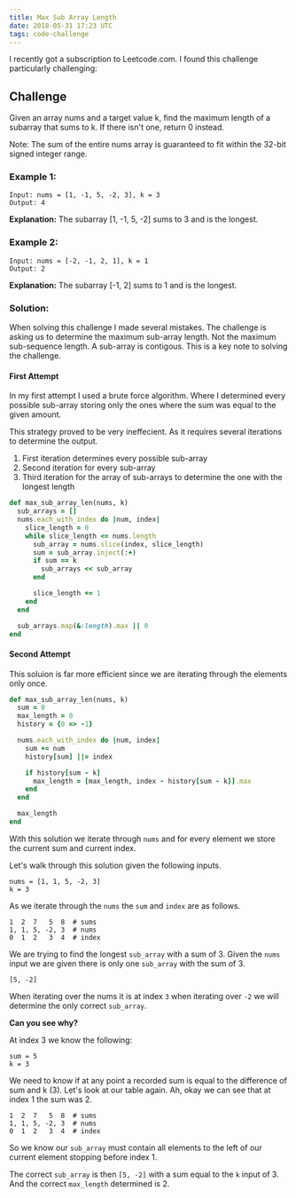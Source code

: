 ```yaml
---
title: Max Sub Array Length
date: 2018-05-31 17:23 UTC
tags: code-challenge
---
```


I recently got a subscription to Leetcode.com. I found this challenge particularly challenging:

## Challenge

Given an array nums and a target value k, find the maximum length of a subarray that sums to k. 
If there isn't one, return 0 instead.

Note:
The sum of the entire nums array is guaranteed to fit within the 32-bit signed integer range.

### Example 1:

```
Input: nums = [1, -1, 5, -2, 3], k = 3
Output: 4 
```

**Explanation:** The subarray [1, -1, 5, -2] sums to 3 and is the longest.

### Example 2:

```
Input: nums = [-2, -1, 2, 1], k = 1
Output: 2 
```

**Explanation:** The subarray [-1, 2] sums to 1 and is the longest.

### Solution:

When solving this challenge I made several mistakes. The challenge is asking us
to determine the maximum sub-array length. Not the maximum sub-sequence length.
A sub-array is contigous. This is a key note to solving the challenge.

#### First Attempt

In my first attempt I used a brute force algorithm. Where I determined every
possible sub-array storing only the ones where the sum was equal to the given
amount.

This strategy proved to be very ineffecient. As it requires several iterations
to determine the output.

1. First iteration determines every possible sub-array
2. Second iteration for every sub-array
3. Third iteration for the array of sub-arrays to determine the one with the longest length

```ruby
def max_sub_array_len(nums, k)    
  sub_arrays = []
  nums.each_with_index do |num, index|    
    slice_length = 0
    while slice_length <= nums.length
      sub_array = nums.slice(index, slice_length)
      sum = sub_array.inject(:+)
      if sum == k
        sub_arrays << sub_array
      end

      slice_length += 1
    end
  end

  sub_arrays.map(&:length).max || 0
end
```

#### Second Attempt

This soluion is far more efficient since we are iterating through the
elements only once.

```ruby
def max_sub_array_len(nums, k)
  sum = 0
  max_length = 0
  history = {0 => -1}

  nums.each_with_index do |num, index|
    sum += num
    history[sum] ||= index

    if history[sum - k]
      max_length = [max_length, index - history[sum - k]].max
    end
  end

  max_length
end
```

With this solution we iterate through `nums` and for every element we store the
current sum and current index.

Let's walk through this solution given the following inputs.

```
nums = [1, 1, 5, -2, 3]
k = 3
```

As we iterate through the `nums` the `sum` and `index` are as follows.

```
1  2  7   5  8  # sums
1, 1, 5, -2, 3  # nums
0  1  2   3  4  # index
```

We are trying to find the longest `sub_array` with a sum of 3. Given the `nums`
input we are given there is only one `sub_array` with the sum of 3.

```
[5, -2]
```

When iterating over the nums it is at index `3` when iterating over `-2` we will
determine the only correct `sub_array`.

**Can you see why?**

At index 3 we know the following:

```
sum = 5
k = 3
```

We need to know if at any point a recorded sum is equal to the difference of sum
and k (3). Let's look at our table again. Ah, okay we can see that at index 1
the sum was 2.

```
1  2  7   5  8  # sums
1, 1, 5, -2, 3  # nums
0  1  2   3  4  # index
```

So we know our `sub_array` must contain all elements to the left of our current
element stopping before index 1.

The correct `sub_array` is then `[5, -2]` with a sum equal to the `k` input of 3.
And the correct `max_length` determined is 2.

